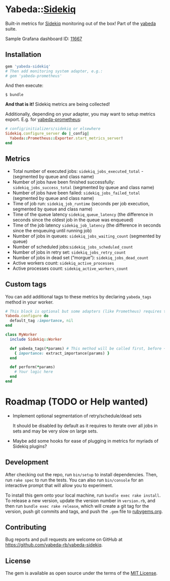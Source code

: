 # Yabeda::[Sidekiq]

Built-in metrics for [Sidekiq] monitoring out of the box! Part of the [yabeda] suite.

Sample Grafana dashboard ID: [11667](https://grafana.com/grafana/dashboards/11667)

## Installation

```ruby
gem 'yabeda-sidekiq'
# Then add monitoring system adapter, e.g.:
# gem 'yabeda-prometheus'
```

And then execute:

    $ bundle

**And that is it!** Sidekiq metrics are being collected!

Additionally, depending on your adapter, you may want to setup metrics export. E.g. for [yabeda-prometheus]:

```ruby
# config/initializers/sidekiq or elsewhere
Sidekiq.configure_server do |_config|
  Yabeda::Prometheus::Exporter.start_metrics_server!
end
```

## Metrics

 - Total number of executed jobs: `sidekiq_jobs_executed_total` -  (segmented by queue and class name)
 - Number of jobs have been finished successfully: `sidekiq_jobs_success_total` (segmented by queue and class name)
 - Number of jobs have been failed: `sidekiq_jobs_failed_total` (segmented by queue and class name)
 - Time of job run: `sidekiq_job_runtime` (seconds per job execution, segmented by queue and class name)
 - Time of the queue latency `sidekiq_queue_latency` (the difference in seconds since the oldest job in the queue was enqueued)
 - Time of the job latency `sidekiq_job_latency` (the difference in seconds since the enqueuing until running job)
 - Number of jobs in queues: `sidekiq_jobs_waiting_count` (segmented by queue)
 - Number of scheduled jobs:`sidekiq_jobs_scheduled_count`
 - Number of jobs in retry set: `sidekiq_jobs_retry_count`
 - Number of jobs in dead set (“morgue”): `sidekiq_jobs_dead_count`
 - Active workers count: `sidekiq_active_processes`
 - Active processes count: `sidekiq_active_workers_count`

## Custom tags

You can add additional tags to these metrics by declaring `yabeda_tags` method in your worker.

```ruby
# This block is optional but some adapters (like Prometheus) requires that all tags should be declared in advance
Yabeda.configure do
  default_tag :importance, nil
end

class MyWorker
  include Sidekiq::Worker

  def yabeda_tags(*params) # This method will be called first, before +perform+
    { importance: extract_importance(params) }
  end

  def perform(*params)
    # Your logic here
  end
end
```

# Roadmap (TODO or Help wanted)

 - Implement optional segmentation of retry/schedule/dead sets

   It should be disabled by default as it requires to iterate over all jobs in sets and may be very slow on large sets.

 - Maybe add some hooks for ease of plugging in metrics for myriads of Sidekiq plugins?

## Development

After checking out the repo, run `bin/setup` to install dependencies. Then, run `rake spec` to run the tests. You can also run `bin/console` for an interactive prompt that will allow you to experiment.

To install this gem onto your local machine, run `bundle exec rake install`. To release a new version, update the version number in `version.rb`, and then run `bundle exec rake release`, which will create a git tag for the version, push git commits and tags, and push the `.gem` file to [rubygems.org](https://rubygems.org).

## Contributing

Bug reports and pull requests are welcome on GitHub at https://github.com/yabeda-rb/yabeda-sidekiq.

## License

The gem is available as open source under the terms of the [MIT License](https://opensource.org/licenses/MIT).

[Sidekiq]: https://github.com/mperham/sidekiq/ "Simple, efficient background processing for Ruby"
[yabeda]: https://github.com/yabeda-rb/yabeda
[yabeda-prometheus]: https://github.com/yabeda-rb/yabeda-prometheus
